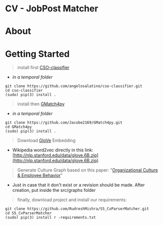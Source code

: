 # CV - JobPost Matcher

# About

# Getting Started

> install first [CSO-classifier](https://github.com/angelosalatino/cso-classifier)


+ *in a temporal folder*

```
git clone https://github.com/angelosalatino/cso-classifier.git
cd cso-classifier
(sudo) pip(3) install .
```

> install then [GMatch4py](https://github.com/Jacobe2169/GMatch4py)

+ *in a temporal folder*

```
git clone https://github.com/Jacobe2169/GMatch4py.git
cd GMatch4py
(sudo) pip(3) install .
```

> Download [GloVe](https://nlp.stanford.edu/projects/glove/) Embedding 

+ Wikipedia word2vec directly in this link: [http://nlp.stanford.edu/data/glove.6B.zip](http://nlp.stanford.edu/data/glove.6B.zip)

> Generate Culture Graph based on this paper: "[Organizational Culture & Employee Behavior](https://www.theseus.fi/bitstream/handle/10024/92815/LI_Tianya.pdf)" 

+ Just in case that it don't exist or a revision should be made. After creation, put inside the src/graphs folder

> finally, download project and install our requirements:

```
git clone https://github.com/RudreshMishra/S5_CvParserMatcher.git
cd S5_CvParserMatcher
(sudo) pip(3) install r -requirements.txt
```





